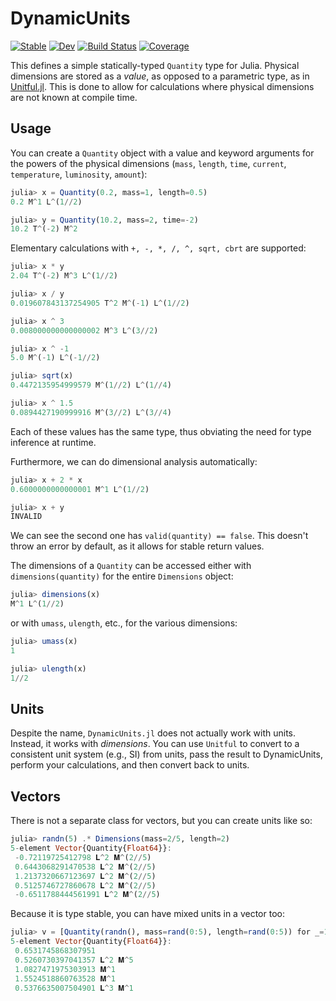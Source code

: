 # DynamicUnits

[![Stable](https://img.shields.io/badge/docs-stable-blue.svg)](https://symbolicml.org/DynamicExpressions.jl/stable/)
[![Dev](https://img.shields.io/badge/docs-dev-blue.svg)](https://symbolicml.org/DynamicExpressions.jl/dev/)
[![Build Status](https://github.com/SymbolicML/DynamicUnits.jl/actions/workflows/CI.yml/badge.svg?branch=main)](https://github.com/SymbolicML/DynamicUnits.jl/actions/workflows/CI.yml?query=branch%3Amain)
[![Coverage](https://coveralls.io/repos/github/SymbolicML/DynamicUnits.jl/badge.svg?branch=main)](https://coveralls.io/github/SymbolicML/DynamicUnits.jl?branch=main)

This defines a simple statically-typed `Quantity` type for Julia.
Physical dimensions are stored as a *value*, as opposed to a parametric type, as in [Unitful.jl](https://github.com/PainterQubits/Unitful.jl).
This is done to allow for calculations where physical dimensions are not known at compile time.

## Usage

You can create a `Quantity` object with a value and keyword arguments for the powers of the physical dimensions
(`mass`, `length`, `time`, `current`, `temperature`, `luminosity`, `amount`):

```julia
julia> x = Quantity(0.2, mass=1, length=0.5)
0.2 M^1 L^(1//2) 

julia> y = Quantity(10.2, mass=2, time=-2)
10.2 T^(-2) M^2 
```

Elementary calculations with `+, -, *, /, ^, sqrt, cbrt` are supported:

```julia
julia> x * y
2.04 T^(-2) M^3 L^(1//2)

julia> x / y
0.019607843137254905 T^2 M^(-1) L^(1//2)

julia> x ^ 3
0.008000000000000002 M^3 L^(3//2) 

julia> x ^ -1
5.0 M^(-1) L^(-1//2)

julia> sqrt(x)
0.4472135954999579 M^(1//2) L^(1//4)

julia> x ^ 1.5
0.0894427190999916 M^(3//2) L^(3//4)
```

Each of these values has the same type, thus obviating the need for type inference at runtime.

Furthermore, we can do dimensional analysis automatically:

```julia
julia> x + 2 * x
0.6000000000000001 M^1 L^(1//2)

julia> x + y
INVALID
```

We can see the second one has `valid(quantity) == false`. This doesn't throw an error by default, as it allows for stable return values.

The dimensions of a `Quantity` can be accessed either with `dimensions(quantity)` for the entire `Dimensions` object:

```julia
julia> dimensions(x)
M^1 L^(1//2)
```

or with `umass`, `ulength`, etc., for the various dimensions:

```julia
julia> umass(x)
1

julia> ulength(x)
1//2
```

## Units

Despite the name, `DynamicUnits.jl` does not actually work with units.
Instead, it works with *dimensions*.
You can use `Unitful` to convert to a consistent unit system (e.g., SI) from units, pass the result to DynamicUnits, perform your calculations, and then convert back to units.

## Vectors

There is not a separate class for vectors, but you can create units
like so:

```julia
julia> randn(5) .* Dimensions(mass=2/5, length=2)
5-element Vector{Quantity{Float64}}:
 -0.72119725412798 𝐋^2 𝐌^(2//5)
 0.6443068291470538 𝐋^2 𝐌^(2//5)
 1.2137320667123697 𝐋^2 𝐌^(2//5)
 0.5125746727860678 𝐋^2 𝐌^(2//5)
 -0.6511788444561991 𝐋^2 𝐌^(2//5)
```

Because it is type stable, you can have mixed units in a vector too:

```julia
julia> v = [Quantity(randn(), mass=rand(0:5), length=rand(0:5)) for _=1:5]
5-element Vector{Quantity{Float64}}:
 0.6531745868307951 
 0.5260730397041357 𝐋^2 𝐌^5
 1.0827471975303913 𝐌^1
 1.5524518860763528 𝐌^1
 0.5376635007504901 𝐋^3 𝐌^1
```
